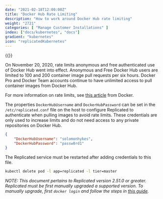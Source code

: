 ```yaml
---
date: "2021-02-18T12:00:00Z"
title: "Docker Hub Rate Limiting"
description: "How to work around Docker Hub rate limiting"
weight: "2721"
categories: [ "Manage Customer Installations" ]
index: ["docs/kubernetes", "docs"]
gradient: "kubernetes"
icon: "replicatedKubernetes"
---
```


{{<legacynotice>}}

On November 20, 2020, rate limits anonymous and free authenticated use of Docker Hub went into effect. Anonymous and Free Docker Hub users are limited to 100 and 200 container image pull requests per six hours. Docker Pro and Docker Team accounts continue to have unlimited access to pull container images from Docker Hub.

For more information on rate limits, see [this article](https://www.docker.com/increase-rate-limits) from Docker.

The properties `DockerHubUsername` and `DockerHubPassword` can be set in the `/etc/replicated.conf` file on the host to configure Replicated to authenticate when pulling images to avoid rate limits. These credentials are only used to increase limits and do not need access to any private repositories on Docker Hub.

```json
{
    "DockerHubUsername": "solomonhykes",
    "DockerHubPassword": "passw0rd1"
}
```

The Replicated service must be restarted after adding credentials to this file.

```bash
kubectl delete pod -l app=replicated -l tier=master
```

*NOTE: This document pertains to Replicated version 2.51.0 or greater. Replicated must be first manually upgraded a supported version. To manually upgrade, first `docker login` and follow the steps in [this guide](/docs/swarm/customer-installations/upgrading/).*
